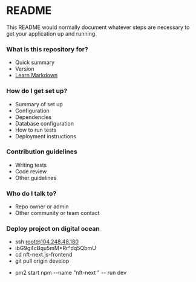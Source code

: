 # README

This README would normally document whatever steps are necessary to get your application up and running.

### What is this repository for?

- Quick summary
- Version
- [Learn Markdown](https://bitbucket.org/tutorials/markdowndemo)

### How do I get set up?

- Summary of set up
- Configuration
- Dependencies
- Database configuration
- How to run tests
- Deployment instructions

### Contribution guidelines

- Writing tests
- Code review
- Other guidelines

### Who do I talk to?

- Repo owner or admin
- Other community or team contact

### Deploy project on digital ocean

- ssh root@104.248.48.180
- ibG9g4cBqu5mM\*Rr^dq5QbmU
- cd nft-next.js-frontend
- git pull origin develop
<!-- give your app password -->
- pm2 start npm --name "nft-next " -- run dev

<!-- ATBBWpYsAJxjB7eAZjZBFPtzPmqJECD7AC58 -->
